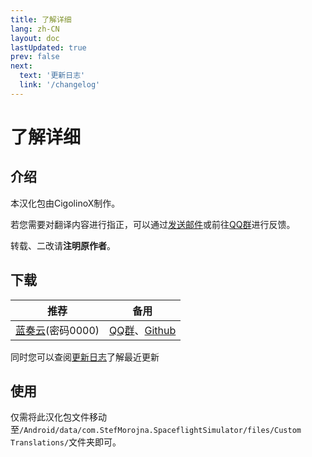 ```yaml
---
title: 了解详细
lang: zh-CN
layout: doc
lastUpdated: true
prev: false
next:
  text: '更新日志'
  link: '/changelog'
---
```


# 了解详细

## 介绍

本汉化包由CigolinoX制作。

若您需要对翻译内容进行指正，可以通过[发送邮件](mailto:sthenight@qq.com)或前往[QQ群](https://qm.qq.com/q/faEnNG23h6)进行反馈。

转载、二改请**注明原作者**。

## 下载 <Badge type="tip" text="1.5.9.15-7" />

| 推荐 | 备用 |
| :----: | :----: |
| [蓝奏云](https://thenight.lanzoue.com/b0559q3yd)(密码0000) | [QQ群](https://qm.qq.com/q/faEnNG23h6)、[Github](https://github.com/sTheNight/Spaceflight-Simulator-CNlang) |

同时您可以查阅[更新日志](/changelog)了解最近更新

## 使用

仅需将此汉化包文件移动至`/Android/data/com.StefMorojna.SpaceflightSimulator/files/Custom Translations/`文件夹即可。